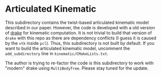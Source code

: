 # Articulated Kinematic

This subdirectory contains the twist-based articulated kinematic model described in our paper. However, the code is developed with a old version of [drake](https://drake.mit.edu/)  for kinematic computation. It is not trivial to build that version of `drake` with this repo as there are dependency conflicts (I guess it is caused by the `vtk` inside `pcl`). Thus, this subdirectory is not built by default. If you want to build the articulated kinematic model, uncomment the `add_subdirectory` line in `kinematic/CMakeLists.txt`. 

The author is trying to re-factor the code is this subdirectory to work with "modern" drake using `MultiBodyTree`. Please stay tuned for the update. 